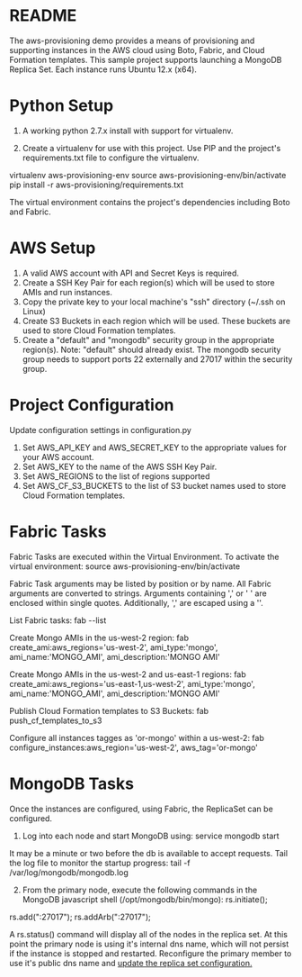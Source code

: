 README
======
The aws-provisioning demo provides a means of provisioning and supporting instances in the AWS cloud using Boto, Fabric,
and Cloud Formation templates. This sample project supports launching a MongoDB Replica Set. Each instance runs Ubuntu
12.x (x64).

Python Setup
============
1. A working python 2.7.x install with support for virtualenv.

2. Create a virtualenv for use with this project. Use PIP and the project's requirements.txt file to configure the
virtualenv.

virtualenv aws-provisioning-env
source aws-provisioning-env/bin/activate
pip install -r aws-provisioning/requirements.txt

The virtual environment contains the project's dependencies including Boto and Fabric.

AWS Setup
=========
1. A valid AWS account with API and Secret Keys is required.
2. Create a SSH Key Pair for each region(s) which will be used to store AMIs and run instances.
3. Copy the private key to your local machine's "ssh" directory (~/.ssh on Linux)
4. Create S3 Buckets in each region which will be used. These buckets are used to store Cloud Formation templates.
5. Create a "default" and "mongodb" security group in the appropriate region(s). Note: "default" should already exist.
The mongodb security group needs to support ports 22 externally and 27017 within the security group.

Project Configuration
=====================
Update configuration settings in configuration.py
1. Set AWS_API_KEY and AWS_SECRET_KEY to the appropriate values for your AWS account.
2. Set AWS_KEY to the name of the AWS SSH Key Pair.
3. Set AWS_REGIONS to the list of regions supported
4. Set AWS_CF_S3_BUCKETS to the list of S3 bucket names used to store Cloud Formation templates.


Fabric Tasks
============
Fabric Tasks are executed within the Virtual Environment. To activate the virtual environment:
source aws-provisioning-env/bin/activate

Fabric Task arguments may be listed by position or by name. All Fabric arguments are converted to strings. Arguments
containing ',' or ' ' are enclosed within single quotes. Additionally, ',' are escaped using a '\'.

List Fabric tasks:
fab --list

Create Mongo AMIs in the us-west-2 region:
fab create_ami:aws_regions='us-west-2', ami_type:'mongo', ami_name:'MONGO_AMI', ami_description:'MONGO AMI'

Create Mongo AMIs in the us-west-2 and us-east-1 regions:
fab create_ami:aws_regions='us-east-1\,us-west-2', ami_type:'mongo', ami_name:'MONGO_AMI', ami_description:'MONGO AMI'

Publish Cloud Formation templates to S3 Buckets:
fab push_cf_templates_to_s3

Configure all instances tagges as 'or-mongo' within a us-west-2:
fab configure_instances:aws_region='us-west-2', aws_tag='or-mongo'

MongoDB Tasks
=============
Once the instances are configured, using Fabric, the ReplicaSet can be configured.
1. Log into each node and start MongoDB using:
service mongodb start

It may be a minute or two before the db is available to accept requests. Tail the log file to monitor the startup
progress:
tail -f /var/log/mongodb/mongodb.log

2. From the primary node, execute the following commands in the MongoDB javascript shell (/opt/mongodb/bin/mongo):
rs.initiate();

rs.add("<public dns  of secondary node>:27017");
rs.addArb("<public dns of arbiter>:27017");

A rs.status() command will display all of the nodes in the replica set. At this point the primary node is using it's
internal dns name, which will not persist if the instance is stopped and restarted. Reconfigure the primary member to
use it's public dns name and <a href="http://docs.mongodb.org/manual/reference/replica-configuration/#usage">update the replica set configuration.</a>